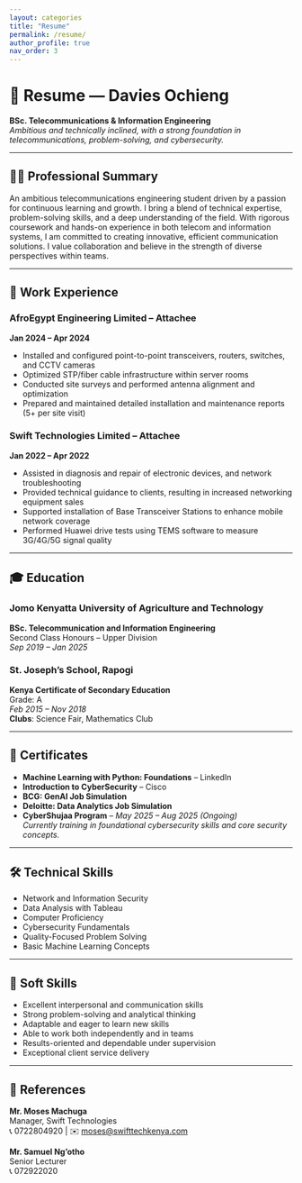 ```yaml
---
layout: categories
title: "Resume"
permalink: /resume/
author_profile: true
nav_order: 3
---
```


# 📄 Resume — Davies Ochieng

**BSc. Telecommunications & Information Engineering**  
_Ambitious and technically inclined, with a strong foundation in telecommunications, problem-solving, and cybersecurity._  


---

## 🧑‍💼 Professional Summary

An ambitious telecommunications engineering student driven by a passion for continuous learning and growth. I bring a blend of technical expertise, problem-solving skills, and a deep understanding of the field. With rigorous coursework and hands-on experience in both telecom and information systems, I am committed to creating innovative, efficient communication solutions. I value collaboration and believe in the strength of diverse perspectives within teams.

---

## 💼 Work Experience

### AfroEgypt Engineering Limited – Attachee  
**Jan 2024 – Apr 2024**  
- Installed and configured point-to-point transceivers, routers, switches, and CCTV cameras  
- Optimized STP/fiber cable infrastructure within server rooms  
- Conducted site surveys and performed antenna alignment and optimization  
- Prepared and maintained detailed installation and maintenance reports (5+ per site visit)

### Swift Technologies Limited – Attachee  
**Jan 2022 – Apr 2022**  
- Assisted in diagnosis and repair of electronic devices, and network troubleshooting  
- Provided technical guidance to clients, resulting in increased networking equipment sales  
- Supported installation of Base Transceiver Stations to enhance mobile network coverage  
- Performed Huawei drive tests using TEMS software to measure 3G/4G/5G signal quality

---

## 🎓 Education

### Jomo Kenyatta University of Agriculture and Technology  
**BSc. Telecommunication and Information Engineering**  
Second Class Honours – Upper Division  
*Sep 2019 – Jan 2025*

### St. Joseph’s School, Rapogi  
**Kenya Certificate of Secondary Education**  
Grade: A  
*Feb 2015 – Nov 2018*  
**Clubs**: Science Fair, Mathematics Club

---

## 📜 Certificates

- **Machine Learning with Python: Foundations** – LinkedIn  
- **Introduction to CyberSecurity** – Cisco  
- **BCG: GenAI Job Simulation**  
- **Deloitte: Data Analytics Job Simulation**  
- **CyberShujaa Program** – *May 2025 – Aug 2025 (Ongoing)*  
  _Currently training in foundational cybersecurity skills and core security concepts._

---

## 🛠️ Technical Skills

- Network and Information Security  
- Data Analysis with Tableau  
- Computer Proficiency  
- Cybersecurity Fundamentals  
- Quality-Focused Problem Solving  
- Basic Machine Learning Concepts  

---

## 🤝 Soft Skills

- Excellent interpersonal and communication skills  
- Strong problem-solving and analytical thinking  
- Adaptable and eager to learn new skills  
- Able to work both independently and in teams  
- Results-oriented and dependable under supervision  
- Exceptional client service delivery  

---

## 📇 References

**Mr. Moses Machuga**  
Manager, Swift Technologies  
📞 0722804920 | ✉️ moses@swifttechkenya.com

**Mr. Samuel Ng’otho**  
Senior Lecturer  
📞 072922020  

